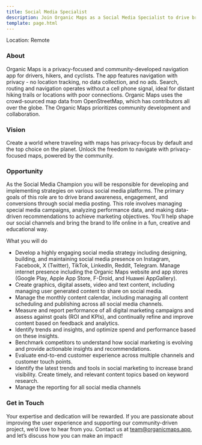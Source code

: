 ```yaml
---
title: Social Media Specialist
description: Join Organic Maps as a Social Media Specialist to drive brand awareness, engagement, and conversions through social media, while enhancing the user  experience of our privacy-focused navigation app.
template: page.html
---
```


Location: Remote

### **About**

Organic Maps is a privacy-focused and community-developed navigation app for drivers, hikers, and cyclists. The app features navigation with privacy - no location tracking, no data collection, and no ads. Search, routing and navigation operates without a cell phone signal, ideal for distant hiking trails or locations with poor connections. Organic Maps uses the crowd-sourced map data from OpenStreetMap, which has contributors all over the globe. The Organic Maps prioritizes community development and collaboration.

### **Vision**

Create a world where traveling with maps has privacy-focus by default and the top choice on the planet. Unlock the freedom to navigate with privacy-focused maps, powered by the community.

### **Opportunity**

As the Social Media Champion you will be responsible for developing and implementing strategies on various social media platforms. The primary goals of this role are to drive brand awareness, engagement, and conversions through social media posting. This role involves managing special media campaigns, analyzing performance data, and making data-driven recommendations to achieve marketing objectives. You’ll help shape our social channels and bring the brand to life online in a fun, creative and educational way.

What you will do

- Develop a highly engaging social media strategy including designing, building, and maintaining social media presence on Instagram, Facebook, X (Twitter), TikTok, LinkedIn, Reddit, Telegram. Manage internet presence including the Organic Maps website and app stores (Google Play, Apple App Store, F-Droid, and Huawei AppGallery).
- Create graphics, digital assets, video and text content, including managing user generated content to share on social media.
- Manage the monthly content calendar, including managing all content scheduling and publishing across all social media channels.
- Measure and report performance of all digital marketing campaigns and assess against goals (ROI and KPIs), and continually refine and improve content based on feedback and analytics.
- Identify trends and insights, and optimize spend and performance based on these insights.
- Benchmark competitors to understand how social marketing is evolving and provide actionable insights and recommendations.
- Evaluate end-to-end customer experience across multiple channels and customer touch points.
- Identify the latest trends and tools in social marketing to increase brand visibility. Create timely, and relevant content topics based on keyword research.
- Manage the reporting for all social media channels

### Get in Touch

Your expertise and dedication will be rewarded. If you are passionate about improving the user experience and supporting our community-driven project, we’d love to hear from you. Contact us at [team@organicmaps.app](mailto:team@organicmaps.app), and let’s discuss how you can make an impact!
